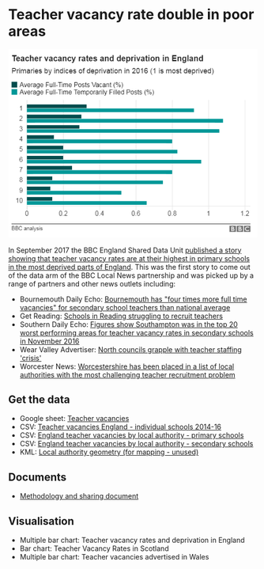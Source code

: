 # Teacher vacancy rate double in poor areas

![](https://raw.githubusercontent.com/BBC-Data-Unit/teacher-vacancies-deprivation/master/Teacher%20vacancy%20rates%20and%20deprivation%20in%20England.png)

In September 2017 the BBC England Shared Data Unit [published a story showing that teacher vacancy rates are at their highest in primary schools in the most deprived parts of England](http://www.bbc.co.uk/news/uk-england-40936182). This was the first story to come out of the data arm of the BBC Local News partnership and was picked up by a range of partners and other news outlets including:

* Bournemouth Daily Echo: [Bournemouth has "four times more full time vacancies" for secondary school teachers than national average](http://www.bournemouthecho.co.uk/news/districts/bournemouth/15517370.Bournemouth_and_Dorset___39_struggling_to_recruit_teachers__39____with_many_posts_filled_by_temporary_staff/?ref=rss)
* Get Reading: [Schools in Reading struggling to recruit teachers](http://www.getreading.co.uk/news/reading-berkshire-news/schools-reading-struggling-recruit-teachers-13573344)
* Southern Daily Echo: [Figures show Southampton was in the top 20 worst performing areas for teacher vacancy rates in secondary schools in November 2016](http://www.dailyecho.co.uk/news/15516746.Teacher_vacancy_rates_in_city__39_s_secondary_schools_among_highest_in_the_country___new_figures_reveal/)
* Wear Valley Advertiser: [North councils grapple with teacher staffing 'crisis'](http://www.wearvalleyadvertiser.co.uk/news/educationzone/news/15516716.Councils_grapple_with_teacher_staffing___39_crisis__39_/)
* Worcester News: [Worcestershire has been placed in a list of local authorities with the most challenging teacher recruitment problem](http://www.worcesternews.co.uk/news/15516481.Study_places_Worcestershire_in_list_of_authorities_with_teacher_recruitment_problem/?ref=rss)

## Get the data

* Google sheet: [Teacher vacancies](https://docs.google.com/spreadsheets/d/1tNyQk-FZiI6EH16ZUY2eTdJ4LKe4Hdf09qkaagL2ttw/edit?usp=sharing)
* CSV: [Teacher vacancies England - individual schools 2014-16](https://github.com/BBC-Data-Unit/teacher-vacancies-deprivation/blob/master/Teacher%20vacancies%20England%20-%20individual%20schools%202014-16.csv)
* CSV: [England teacher vacancies by local authority - primary schools](https://github.com/BBC-Data-Unit/teacher-vacancies-deprivation/blob/master/teacher_vacancies_by_LA_primary.csv)
* CSV: [England teacher vacancies by local authority - secondary schools](https://github.com/BBC-Data-Unit/teacher-vacancies-deprivation/blob/master/teacher_vacancies_by_LA_secondary.csv)
* KML: [Local authority geometry (for mapping - unused)](https://raw.githubusercontent.com/BBC-Data-Unit/teacher-vacancies-deprivation/master/LA_geometry.kml)

## Documents

* [Methodology and sharing document](https://docs.google.com/document/d/e/2PACX-1vTlU9hDyOxrZBjGVZ5ko-Q7RgJdGz1_KIxpUR8xEZR8aQBlGTGgaUGjHYEhj3YIMFZ4Yj8_6xoNs-tc/pub)

## Visualisation

* Multiple bar chart: Teacher vacancy rates and deprivation in England
* Bar chart: Teacher Vacancy Rates in Scotland
* Multiple bar chart: Teacher vacancies advertised in Wales
